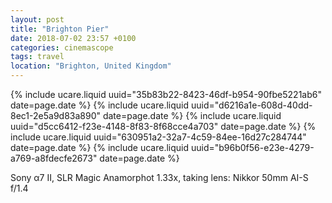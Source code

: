 ```yaml
---
layout: post
title: "Brighton Pier"
date: 2018-07-02 23:57 +0100
categories: cinemascope
tags: travel
location: "Brighton, United Kingdom"
---
```


{% include ucare.liquid uuid="35b83b22-8423-46df-b954-90fbe5221ab6" date=page.date %}
{% include ucare.liquid uuid="d6216a1e-608d-40dd-8ec1-2e5a9d83a890" date=page.date %}
{% include ucare.liquid uuid="d5cc6412-f23e-4148-8f83-8f68cce4a703" date=page.date %}
{% include ucare.liquid uuid="630951a2-32a7-4c59-84ee-16d27c284744" date=page.date %}
{% include ucare.liquid uuid="b96b0f56-e23e-4279-a769-a8fdecfe2673" date=page.date %}

Sony α7 II, SLR Magic Anamorphot 1.33x, taking lens: Nikkor 50mm AI-S f/1.4